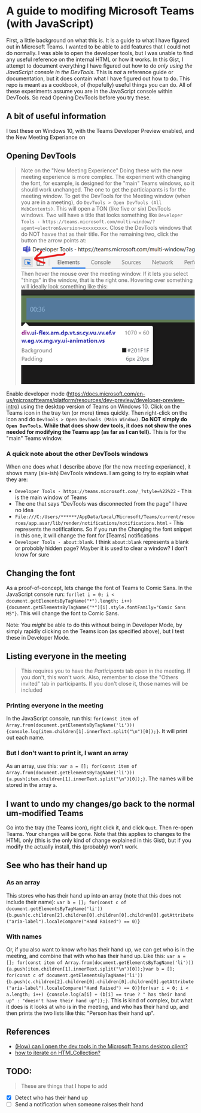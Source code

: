 # A guide to modifing Microsoft Teams (with JavaScript)

First, a little background on what this is. It is a guide to what I have figured out in Microsoft Teams. I wanted to be able to add features that I could not do normally. I was able to open the developer tools, but I was unable to find any useful reference on the internal HTML or how it works. In this Gist, I attempt to document everything I have figured out how to do _only using the JavaScript console in the DevTools_. This is _not_ a reference guide or documentation, but it does contain what I have figured out how to do. This repo is meant as a cookbook, of (hopefully) useful things you can do. All of these experiments assume you are in the JavaScript console within DevTools. So read Opening DevTools before you try these.

## A bit of useful information

I test these on Windows 10, with the Teams Developer Preview enabled, and the New Meeting Experiance on

## Opening DevTools

> Note on the "New Meeting Experience"
> Doing these with the new meeting experience is more complex. The experiment with changing the font, for example, is designed for the "main" Teams windows, so it should work unchanged. The one to get the particiapants is for the meeting window. To get the DevTools for the Meeting window (when you are in a meeting), do `DevTools > Open DevTools (All WebContents)`. This will open a TON (like five or six) DevTools windows. Two will have a title that looks something like `Developer Tools - https://teams.microsoft.com/multi-window/?agent=electron&version=xxxxxxxxx`. Close the DevTools windows that do NOT havve that as their title. For the remaining two, click the button the arrow points at: ![Image](devtools1.png)<br>Then hover the mouse over the meeting window. If it lets you select "things" in the window, that is the right one. Hovering over something will ideally look something like this:<br>![Image](devtools2.png)

Enable developer mode (https://docs.microsoft.com/en-us/microsoftteams/platform/resources/dev-preview/developer-preview-intro) using the desktop version of Teams on Windows 10. Click on the Teams icon in the tray ten (or more) times quickly. Then right-click on the icon and do `DevTools > Open DevTools (Main Window)`. __Do NOT simply do `Open DevTools`. While that does show dev tools, it does not show the ones needed for modifying the Teams app (as far as I can tell).__  This is for the "main" Teams window.

### A quick note about the other DevTools windows
When one does what I describe above (for the new meeting experiance), it shows many (six-ish) DevTools windows. I am going to try to explain what they are:
- `Developer Tools - https://teams.microsoft.com/_?style=%22%22` - This is the main window of Teams
- The one that says "DevTools was disconnected from the page" I have no idea
- `File:///C:/Users/******/AppData/Local/Microsoft/Teams/current/resources/app.asar/lib/render/notifications/notifications.html` - This represents the notifications. So if you run the Changing the font snippet in this one, it will change the font for [Teams] notifications
- `Developer Tools - about:blank`. I think `about:blank` represents a blank or probobly hidden page? Mayber it is used to clear a window? I don't know for sure

## Changing the font
As a proof-of-concept, lets change the font of Teams to Comic Sans. In the JavaScript console run: `for(let i = 0; i < document.getElementsByTagName("*").length; i++) {document.getElementsByTagName("*")[i].style.fontFamily="Comic Sans MS"}`. This will change the font to Comic Sans.

Note: You _might_ be able to do this without being in Developer Mode, by simply rapidly clicking on the Teams icon (as specified above), but I test these in Developer Mode.

## Listing everyone in the meeting
> This requires you to have the _Participants_ tab open in the meeting. If you don't, this won't work. Also, remember to close the "Others invited" tab in participants. If you don't close it, those names will be included

### Printing everyone in the meeting

In the JavaScript console, run this: `for(const item of Array.from(document.getElementsByTagName('li'))){console.log(item.children[1].innerText.split("\n")[0]);}`. It will print out each name.

### But I don't want to print it, I want an array

As an array, use this: `var a = []; for(const item of Array.from(document.getElementsByTagName('li'))){a.push(item.children[1].innerText.split("\n")[0]);}`. The names will be stored in the array `a`.

## I want to undo my changes/go back to the normal um-modified Teams

Go into the tray (the Teams icon), right click it, and click `Quit`. Then re-open Teams. Your changes will be gone. Note that this applies to changes to the HTML only (this is the only kind of change explained in this Gist), but if you modify the actually install, this (probably) won't work.

## See who has their hand up

### As an array

This stores who has their hand up into an array (note that this does not include their name): `var b = []; for(const c of document.getElementsByTagName('li')) {b.push(c.children[2].children[0].children[0].children[0].getAttribute("aria-label").localeCompare("Hand Raised") == 0)}`

### With names

Or, if you also want to know _who_ has their hand up, we can get who is in the meeting, and combine that with who has their hand up. Like this: `var a = []; for(const item of Array.from(document.getElementsByTagName('li'))){a.push(item.children[1].innerText.split("\n")[0]);}var b = []; for(const c of document.getElementsByTagName('li')) {b.push(c.children[2].children[0].children[0].children[0].getAttribute("aria-label").localeCompare("Hand Raised") == 0)}for(var i = 0; i < a.length; i++) {console.log(a[i] + (b[i] == true ? " has their hand up" : "doesn't have their hand up"));}`. This is kind of complex, but what it does is it looks at who is in the meeting, and who has their hand up, and then prints the two lists like this: "Person has their hand up".

## References
- [(How) can I open the dev tools in the Microsoft Teams desktop client?](https://stackoverflow.com/a/59403509)
- [how to iterate on HTMLCollection?](https://stackoverflow.com/a/4995628)

## TODO:
> These are things that I hope to add
- [x] Detect who has their hand up
- [ ] Send a notification when someone raises their hand
